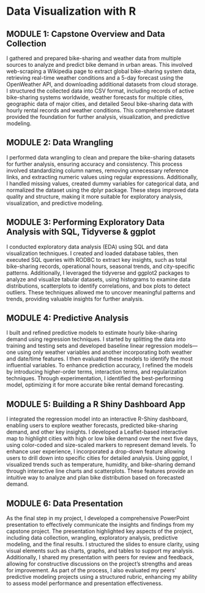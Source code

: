 <h1>Data Visualization with R
<h2>MODULE 1: Capstone Overview and Data Collection</h2>
I gathered and prepared bike-sharing and weather data from multiple sources to analyze and predict bike demand in urban areas. This involved web-scraping a Wikipedia page to extract global bike-sharing system data, retrieving real-time weather conditions and a 5-day forecast using the OpenWeather API, and downloading additional datasets from cloud storage. I structured the collected data into CSV format, including records of active bike-sharing systems worldwide, weather forecasts for multiple cities, geographic data of major cities, and detailed Seoul bike-sharing data with hourly rental records and weather conditions. This comprehensive dataset provided the foundation for further analysis, visualization, and predictive modeling.
 
<h2>MODULE 2: Data Wrangling</h2>
I performed data wrangling to clean and prepare the bike-sharing datasets for further analysis, ensuring accuracy and consistency. This process involved standardizing column names, removing unnecessary reference links, and extracting numeric values using regular expressions. Additionally, I handled missing values, created dummy variables for categorical data, and normalized the dataset using the dplyr package. These steps improved data quality and structure, making it more suitable for exploratory analysis, visualization, and predictive modeling.

<h2>MODULE 3: Performing Exploratory Data Analysis with SQL, Tidyverse & ggplot</h2>
I conducted exploratory data analysis (EDA) using SQL and data visualization techniques. I created and loaded database tables, then executed SQL queries with RODBC to extract key insights, such as total bike-sharing records, operational hours, seasonal trends, and city-specific patterns. Additionally, I leveraged the tidyverse and ggplot2 packages to analyze and visualize tabular datasets, using histograms to examine data distributions, scatterplots to identify correlations, and box plots to detect outliers. These techniques allowed me to uncover meaningful patterns and trends, providing valuable insights for further analysis.

<h2>MODULE 4: Predictive Analysis</h2>
I built and refined predictive models to estimate hourly bike-sharing demand using regression techniques. I started by splitting the data into training and testing sets and developed baseline linear regression models—one using only weather variables and another incorporating both weather and date/time features. I then evaluated these models to identify the most influential variables. To enhance prediction accuracy, I refined the models by introducing higher-order terms, interaction terms, and regularization techniques. Through experimentation, I identified the best-performing model, optimizing it for more accurate bike rental demand forecasting.
 
<h2>MODULE 5: Building a R Shiny Dashboard App</h2>
I integrated the regression model into an interactive R-Shiny dashboard, enabling users to explore weather forecasts, predicted bike-sharing demand, and other key insights. I developed a Leaflet-based interactive map to highlight cities with high or low bike demand over the next five days, using color-coded and size-scaled markers to represent demand levels. To enhance user experience, I incorporated a drop-down feature allowing users to drill down into specific cities for detailed analysis. Using ggplot, I visualized trends such as temperature, humidity, and bike-sharing demand through interactive line charts and scatterplots. These features provide an intuitive way to analyze and plan bike distribution based on forecasted demand.

<h2>MODULE 6: Data Presentation</h2>
As the final step in my project, I developed a comprehensive PowerPoint presentation to effectively communicate the insights and findings from my capstone project. The presentation highlighted key aspects of the project, including data collection, wrangling, exploratory analysis, predictive modeling, and the final results. I structured the slides to ensure clarity, using visual elements such as charts, graphs, and tables to support my analysis. Additionally, I shared my presentation with peers for review and feedback, allowing for constructive discussions on the project’s strengths and areas for improvement. As part of the process, I also evaluated my peers' predictive modeling projects using a structured rubric, enhancing my ability to assess model performance and presentation effectiveness.
